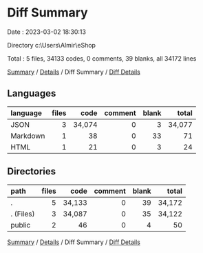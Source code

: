 # Diff Summary

Date : 2023-03-02 18:30:13

Directory c:\\Users\\Almir\\eShop

Total : 5 files,  34133 codes, 0 comments, 39 blanks, all 34172 lines

[Summary](results.md) / [Details](details.md) / Diff Summary / [Diff Details](diff-details.md)

## Languages
| language | files | code | comment | blank | total |
| :--- | ---: | ---: | ---: | ---: | ---: |
| JSON | 3 | 34,074 | 0 | 3 | 34,077 |
| Markdown | 1 | 38 | 0 | 33 | 71 |
| HTML | 1 | 21 | 0 | 3 | 24 |

## Directories
| path | files | code | comment | blank | total |
| :--- | ---: | ---: | ---: | ---: | ---: |
| . | 5 | 34,133 | 0 | 39 | 34,172 |
| . (Files) | 3 | 34,087 | 0 | 35 | 34,122 |
| public | 2 | 46 | 0 | 4 | 50 |

[Summary](results.md) / [Details](details.md) / Diff Summary / [Diff Details](diff-details.md)